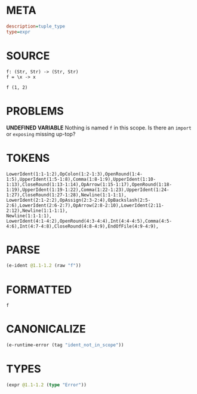 # META
~~~ini
description=tuple_type
type=expr
~~~
# SOURCE
~~~roc
f: (Str, Str) -> (Str, Str)
f = \x -> x

f (1, 2)
~~~
# PROBLEMS
**UNDEFINED VARIABLE**
Nothing is named `f` in this scope.
Is there an `import` or `exposing` missing up-top?

# TOKENS
~~~zig
LowerIdent(1:1-1:2),OpColon(1:2-1:3),OpenRound(1:4-1:5),UpperIdent(1:5-1:8),Comma(1:8-1:9),UpperIdent(1:10-1:13),CloseRound(1:13-1:14),OpArrow(1:15-1:17),OpenRound(1:18-1:19),UpperIdent(1:19-1:22),Comma(1:22-1:23),UpperIdent(1:24-1:27),CloseRound(1:27-1:28),Newline(1:1-1:1),
LowerIdent(2:1-2:2),OpAssign(2:3-2:4),OpBackslash(2:5-2:6),LowerIdent(2:6-2:7),OpArrow(2:8-2:10),LowerIdent(2:11-2:12),Newline(1:1-1:1),
Newline(1:1-1:1),
LowerIdent(4:1-4:2),OpenRound(4:3-4:4),Int(4:4-4:5),Comma(4:5-4:6),Int(4:7-4:8),CloseRound(4:8-4:9),EndOfFile(4:9-4:9),
~~~
# PARSE
~~~clojure
(e-ident @1.1-1.2 (raw "f"))
~~~
# FORMATTED
~~~roc
f
~~~
# CANONICALIZE
~~~clojure
(e-runtime-error (tag "ident_not_in_scope"))
~~~
# TYPES
~~~clojure
(expr @1.1-1.2 (type "Error"))
~~~
